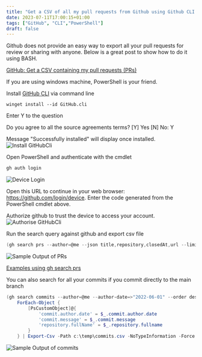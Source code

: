 ```yaml
---
title: "Get a CSV of all my pull requests from Github using Github CLI and PowerShell"
date: 2023-07-11T17:00:15+01:00
tags: ["GitHub", "CLI","PowerShell"]
draft: false
---
```


Github does not provide an easy way to export all your pull requests for review or sharing with anyone. Below is a great post to show how to do it using BASH. 

[GitHub: Get a CSV containing my pull requests (PRs)](https://www.markhneedham.com/blog/2023/06/12/github-list-pull-requests-csv/)

If you are using windows machine, PowerShell is your friend. 

Install [GitHub CLI](https://github.com/cli/cli) via command line

```dos
winget install --id GitHub.cli
```
Enter Y to the question

Do you agree to all the source agreements terms?
[Y] Yes  [N] No: Y

Message "Successfully installed" will display once installed.
 ![Install GitHubCli](../images/github_retrieve_all_PRs_GitHubCli/InstallGithubCLI.png)

Open PowerShell and authenticate with the cmdlet
```powershell
gh auth login
```
![Device Login](../images/github_retrieve_all_PRs_GitHubCli/gh_auth_login.png)

Open this URL to continue in your web browser: https://github.com/login/device. Enter the code generated from the PowerShell cmdlet above.

Authorize github to trust the device to access your account.
![Authorise GitHubCli](../images/github_retrieve_all_PRs_GitHubCli/AuthoriseGithubCLI.png)

Run the search query against github and export csv file

```powershell
(gh search prs --author=@me --json title,repository,closedAt,url --limit 100 | ConvertFrom-Json) | Export-Csv -Path c:\temp\contributions.csv -NoTypeInformation -Force
```
![Sample Output of PRs](../images/github_retrieve_all_PRs_GitHubCli/SampleOutput.png)

[Examples using gh search prs](https://cli.github.com/manual/gh_search_prs)

You can also search for all your commits if you commit directly to the main branch

```powershell
(gh search commits --author=@me --author-date=>"2022-06-01" --order desc --sort author-date --visibility public --json repository,sha,commit  --limit 100 | ConvertFrom-Json) |
    ForEach-Object {
        [PsCustomObject]@{
            'commit.author.date' = $_.commit.author.date
            'commit.message' = $_.commit.message
            'repository.fullName' = $_.repository.fullname
        }
    } | Export-Csv -Path c:\temp\commits.csv -NoTypeInformation -Force 
```

![Sample Output of commits](../images/github_retrieve_all_PRs_GitHubCli/commits_SampleOutput.png)